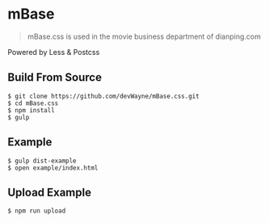 # mBase
> mBase.css is used in the movie business department of dianping.com

Powered by Less & Postcss

## Build From Source

```shell
$ git clone https://github.com/devWayne/mBase.css.git
$ cd mBase.css
$ npm install
$ gulp
```

## Example

```shell
$ gulp dist-example
$ open example/index.html

```

## Upload Example

```shell
$ npm run upload
```
